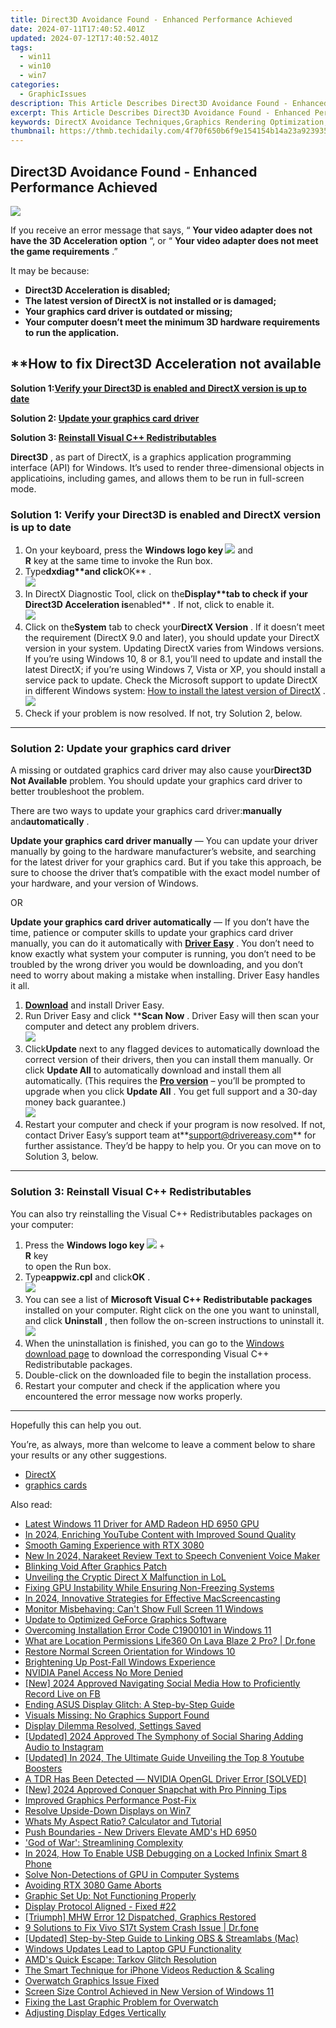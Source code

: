 ```yaml
---
title: Direct3D Avoidance Found - Enhanced Performance Achieved
date: 2024-07-11T17:40:52.401Z
updated: 2024-07-12T17:40:52.401Z
tags:
  - win11
  - win10
  - win7
categories:
  - GraphicIssues
description: This Article Describes Direct3D Avoidance Found - Enhanced Performance Achieved
excerpt: This Article Describes Direct3D Avoidance Found - Enhanced Performance Achieved
keywords: DirectX Avoidance Techniques,Graphics Rendering Optimization,Real-Time Ray Tracing Improvement,Direct3D Performance Boost,3D Graphics Efficiency Enhancement,Visual Effects Reduction Strategies,Avoiding DirectX Overhead in Games
thumbnail: https://thmb.techidaily.com/4f70f650b6f9e154154b14a23a923935cddb729dccba03ae23bb5479d56f059d.jpg
---
```


## Direct3D Avoidance Found - Enhanced Performance Achieved

![](https://images.drivereasy.com/wp-content/uploads/2018/08/img_5b7b8b866db5e.png)

 If you receive an error message that says, “ **Your video adapter does not have the 3D Acceleration option**  “, or “ **Your video adapter does not meet the game requirements**  .”

 It may be because:

* **Direct3D Acceleration is disabled;**
* **The latest version of DirectX is not installed or is damaged;**
* **Your graphics card driver is outdated or missing;**
* **Your computer doesn’t meet the minimum 3D hardware requirements to run the application.**

## ****How to fix Direct3D Acceleration not available**

 **Solution 1:[Verify your Direct3D is enabled and DirectX version is up to date](#method1)**

 **Solution 2: [Update your graphics card driver](#method2)**

 **Solution 3: [Reinstall Visual C++ Redistributables](#method3)**

**Direct3D** , as part of DirectX, is a graphics application programming interface (API) for Windows. It’s used to render three-dimensional objects in applicatioins, including games, and allows them to be run in full-screen mode.

### Solution 1: Verify your Direct3D is enabled and DirectX version is up to date

1. On your keyboard, press the **Windows logo key ![](https://images.drivereasy.com/wp-content/uploads/2018/08/img_5b7b8ac86a6f5.png)**  and  
 **R** key at the same time to invoke the Run box.
2. Type****dxdiag**and click****OK** .  
![](https://images.drivereasy.com/wp-content/uploads/2018/08/img_5b7b8b3e75161.png)
3. In DirectX Diagnostic Tool, click on the****Display**tab to check if your Direct3D Acceleration is****enabled** . If not, click to enable it.  
![](https://images.drivereasy.com/wp-content/uploads/2018/08/img_5b7b8c1f7496a.jpg)
4. Click on the**System** tab to check your**DirectX Version** .  If it doesn’t meet the requirement (DirectX 9.0 and later), you should update your DirectX version in your system. Updating DirectX varies from Windows versions.  
 If you’re using Windows 10, 8 or 8.1, you’ll need to update and install the latest DirectX; if you’re using Windows 7, Vista or XP, you should install a service pack to update. Check the Microsoft support to update DirectX in different Windows system: [How to install the latest version of DirectX](https://support.microsoft.com/en-us/help/179113/how-to-install-the-latest-version-of-directx)  .  
![](https://images.drivereasy.com/wp-content/uploads/2018/08/img_5b7b8d336b3d4.jpg)
5. Check if your problem is now resolved. If not, try Solution 2, below.

---

### Solution 2: Update your graphics card driver

 A missing or outdated graphics card driver may also cause your**Direct3D Not Available** problem. You should update your graphics card driver to better troubleshoot the problem.

 There are two ways to update your graphics card driver:**manually** and**automatically** .

**Update your graphics card driver manually** — You can update your driver manually by going to the hardware manufacturer’s website, and searching for the latest driver for your graphics card. But if you take this approach, be sure to choose the driver that’s compatible with the exact model number of your hardware, and your version of Windows.

OR

**Update your graphics card driver automatically** — If you don’t have the time, patience or computer skills to update your graphics card driver manually, you can do it automatically with **[Driver Easy](https://tools.techidaily.com/drivereasy/download/)**  . You don’t need to know exactly what system your computer is running, you don’t need to be troubled by the wrong driver you would be downloading, and you don’t need to worry about making a mistake when installing. Driver Easy handles it all.

1. **[Download](https://tools.techidaily.com/drivereasy/download/)**  and install Driver Easy.
2. Run Driver Easy and click ****Scan Now**  . Driver Easy will then scan your computer and detect any problem drivers.  
![](https://images.drivereasy.com/wp-content/uploads/2018/11/img_5bfcc45af28d0.jpg)
3. Click**Update**  next to any flagged devices to automatically download the correct version of their drivers, then you can install them manually. Or click **Update All**  to automatically download and install them all automatically. (This requires the **[Pro version](https://tools.techidaily.com/drivereasy/download/)**  – you’ll be prompted to upgrade when you click **Update All**  . You get full support and a 30-day money back guarantee.)  
![](https://images.drivereasy.com/wp-content/uploads/2018/11/img_5bfcc47398702.jpg)
4. Restart your computer and check if your program is now resolved. If not, contact Driver Easy’s support team at**<support@drivereasy.com>** for further assistance. They’d be happy to help you. Or you can move on to Solution 3, below.

---

### Solution 3: Reinstall Visual C++ Redistributables

 You can also try reinstalling the Visual C++ Redistributables packages on your computer:

1. Press the **Windows logo key ![](https://images.drivereasy.com/wp-content/uploads/2018/08/img_5b7b8ac86a6f5.png)**  +  
 **R** key  
 to open the Run box.
2. Type**appwiz.cpl** and click**OK** .  
![](https://images.drivereasy.com/wp-content/uploads/2018/08/img_5b7baf1906244.png)
3. You can see a list of **Microsoft Visual C++ Redistributable packages**  installed on your computer. Right click on the one you want to uninstall, and click **Uninstall**  , then follow the on-screen instructions to uninstall it.  
![](https://images.drivereasy.com/wp-content/uploads/2018/08/img_5b7baf7492bc3.jpg)
4. When the uninstallation is finished, you can go to the [Windows download page](https://support.microsoft.com/en-hk/help/2977003/the-latest-supported-visual-c-downloads)  to download the corresponding Visual C++ Redistributable packages.
5. Double-click on the downloaded file to begin the installation process.
6. Restart your computer and check if the application where you encountered the error message now works properly.

---

Hopefully this can help you out.

 You’re, as always, more than welcome to leave a comment below to share your results or any other suggestions.

* [DirectX](https://tools.techidaily.com/drivereasy/download/)
* [graphics cards](https://tools.techidaily.com/drivereasy/download/)

<ins class="adsbygoogle"
     style="display:block"
     data-ad-format="autorelaxed"
     data-ad-client="ca-pub-7571918770474297"
     data-ad-slot="1223367746"></ins>



<ins class="adsbygoogle"
     style="display:block"
     data-ad-client="ca-pub-7571918770474297"
     data-ad-slot="8358498916"
     data-ad-format="auto"
     data-full-width-responsive="true"></ins>



<span class="atpl-alsoreadstyle">Also read:</span>
<div><ul>
<li><a href="https://graphic-issues.techidaily.com/latest-windows-11-driver-for-amd-radeon-hd-6950-gpu/"><u>Latest Windows 11 Driver for AMD Radeon HD 6950 GPU</u></a></li>
<li><a href="https://youtube-tips.techidaily.com/24-enriching-youtube-content-with-improved-sound-quality/"><u>In 2024, Enriching YouTube Content with Improved Sound Quality</u></a></li>
<li><a href="https://graphic-issues.techidaily.com/smooth-gaming-experience-with-rtx-3080/"><u>Smooth Gaming Experience with RTX 3080</u></a></li>
<li><a href="https://ai-voice-clone.techidaily.com/new-in-2024-narakeet-review-text-to-speech-convenient-voice-maker/"><u>New In 2024, Narakeet Review Text to Speech Convenient Voice Maker</u></a></li>
<li><a href="https://graphic-issues.techidaily.com/blinking-void-after-graphics-patch/"><u>Blinking Void After Graphics Patch</u></a></li>
<li><a href="https://graphic-issues.techidaily.com/unveiling-the-cryptic-direct-x-malfunction-in-lol/"><u>Unveiling the Cryptic Direct X Malfunction in LoL</u></a></li>
<li><a href="https://graphic-issues.techidaily.com/fixing-gpu-instability-while-ensuring-non-freezing-systems/"><u>Fixing GPU Instability While Ensuring Non-Freezing Systems</u></a></li>
<li><a href="https://video-screen-grab.techidaily.com/in-2024-innovative-strategies-for-effective-macscreencasting/"><u>In 2024, Innovative Strategies for Effective MacScreencasting</u></a></li>
<li><a href="https://graphic-issues.techidaily.com/monitor-misbehaving-cant-show-full-screen-11-windows/"><u>Monitor Misbehaving: Can't Show Full Screen 11 Windows</u></a></li>
<li><a href="https://graphic-issues.techidaily.com/update-to-optimized-geforce-graphics-software/"><u>Update to Optimized GeForce Graphics Software</u></a></li>
<li><a href="https://graphic-issues.techidaily.com/overcoming-installation-error-code-c1900101-in-windows-11/"><u>Overcoming Installation Error Code C1900101 in Windows 11</u></a></li>
<li><a href="https://fake-location.techidaily.com/what-are-location-permissions-life360-on-lava-blaze-2-pro-drfone-by-drfone-virtual-android/"><u>What are Location Permissions Life360 On Lava Blaze 2 Pro? | Dr.fone</u></a></li>
<li><a href="https://graphic-issues.techidaily.com/restore-normal-screen-orientation-for-windows-10/"><u>Restore Normal Screen Orientation for Windows 10</u></a></li>
<li><a href="https://graphic-issues.techidaily.com/brightening-up-post-fall-windows-experience/"><u>Brightening Up Post-Fall Windows Experience</u></a></li>
<li><a href="https://graphic-issues.techidaily.com/nvidia-panel-access-no-more-denied/"><u>NVIDIA Panel Access No More Denied</u></a></li>
<li><a href="https://screen-video-capture.techidaily.com/new-2024-approved-navigating-social-media-how-to-proficiently-record-live-on-fb/"><u>[New] 2024 Approved  Navigating Social Media  How to Proficiently Record Live on FB</u></a></li>
<li><a href="https://graphic-issues.techidaily.com/ending-asus-display-glitch-a-step-by-step-guide/"><u>Ending ASUS Display Glitch: A Step-by-Step Guide</u></a></li>
<li><a href="https://graphic-issues.techidaily.com/visuals-missing-no-graphics-support-found/"><u>Visuals Missing: No Graphics Support Found</u></a></li>
<li><a href="https://graphic-issues.techidaily.com/display-dilemma-resolved-settings-saved/"><u>Display Dilemma Resolved, Settings Saved</u></a></li>
<li><a href="https://instagram-videos.techidaily.com/updated-2024-approved-the-symphony-of-social-sharing-adding-audio-to-instagram/"><u>[Updated] 2024 Approved  The Symphony of Social Sharing  Adding Audio to Instagram</u></a></li>
<li><a href="https://youtube-blog.techidaily.com/ed-in-2024-the-ultimate-guide-unveiling-the-top-8-youtube-boosters/"><u>[Updated] In 2024, The Ultimate Guide  Unveiling the Top 8 Youtube Boosters</u></a></li>
<li><a href="https://graphic-issues.techidaily.com/a-tdr-has-been-detected-nvidia-opengl-driver-error-solved/"><u>A TDR Has Been Detected — NVIDIA OpenGL Driver Error [SOLVED]</u></a></li>
<li><a href="https://snapchat-videos.techidaily.com/new-2024-approved-conquer-snapchat-with-pro-pinning-tips/"><u>[New] 2024 Approved  Conquer Snapchat with Pro Pinning Tips</u></a></li>
<li><a href="https://graphic-issues.techidaily.com/improved-graphics-performance-post-fix/"><u>Improved Graphics Performance Post-Fix</u></a></li>
<li><a href="https://graphic-issues.techidaily.com/resolve-upside-down-displays-on-win7/"><u>Resolve Upside-Down Displays on Win7</u></a></li>
<li><a href="https://ai-vdieo-software.techidaily.com/whats-my-aspect-ratio-calculator-and-tutorial/"><u>Whats My Aspect Ratio? Calculator and Tutorial</u></a></li>
<li><a href="https://graphic-issues.techidaily.com/push-boundaries-new-drivers-elevate-amds-hd-6950/"><u>Push Boundaries - New Drivers Elevate AMD's HD 6950</u></a></li>
<li><a href="https://graphic-issues.techidaily.com/god-of-war-streamlining-complexity/"><u>'God of War': Streamlining Complexity</u></a></li>
<li><a href="https://unlock-android.techidaily.com/in-2024-how-to-enable-usb-debugging-on-a-locked-infinix-smart-8-phone-by-drfone-android/"><u>In 2024, How To Enable USB Debugging on a Locked Infinix Smart 8 Phone</u></a></li>
<li><a href="https://graphic-issues.techidaily.com/solve-non-detections-of-gpu-in-computer-systems/"><u>Solve Non-Detections of GPU in Computer Systems</u></a></li>
<li><a href="https://graphic-issues.techidaily.com/avoiding-rtx-3080-game-aborts/"><u>Avoiding RTX 3080 Game Aborts</u></a></li>
<li><a href="https://graphic-issues.techidaily.com/graphic-set-up-not-functioning-properly/"><u>Graphic Set Up: Not Functioning Properly</u></a></li>
<li><a href="https://graphic-issues.techidaily.com/display-protocol-aligned-fixed-22/"><u>Display Protocol Aligned - Fixed #22</u></a></li>
<li><a href="https://graphic-issues.techidaily.com/triumph-mhw-error-12-dispatched-graphics-restored/"><u>[Triumph] MHW Error 12 Dispatched, Graphics Restored</u></a></li>
<li><a href="https://howto.techidaily.com/9-solutions-to-fix-vivo-s17t-system-crash-issue-drfone-by-drfone-fix-android-problems-fix-android-problems/"><u>9 Solutions to Fix Vivo S17t System Crash Issue | Dr.fone</u></a></li>
<li><a href="https://some-skills.techidaily.com/updated-step-by-step-guide-to-linking-obs-and-streamlabs-mac/"><u>[Updated] Step-by-Step Guide to Linking OBS & Streamlabs (Mac)</u></a></li>
<li><a href="https://graphic-issues.techidaily.com/windows-updates-lead-to-laptop-gpu-functionality/"><u>Windows Updates Lead to Laptop GPU Functionality</u></a></li>
<li><a href="https://graphic-issues.techidaily.com/amds-quick-escape-tarkov-glitch-resolution/"><u>AMD's Quick Escape: Tarkov Glitch Resolution</u></a></li>
<li><a href="https://extra-lessons.techidaily.com/the-smart-technique-for-iphone-videos-reduction-and-scaling/"><u>The Smart Technique for iPhone Videos Reduction & Scaling</u></a></li>
<li><a href="https://graphic-issues.techidaily.com/overwatch-graphics-issue-fixed/"><u>Overwatch Graphics Issue Fixed</u></a></li>
<li><a href="https://graphic-issues.techidaily.com/screen-size-control-achieved-in-new-version-of-windows-11/"><u>Screen Size Control Achieved in New Version of Windows 11</u></a></li>
<li><a href="https://graphic-issues.techidaily.com/fixing-the-last-graphic-problem-for-overwatch/"><u>Fixing the Last Graphic Problem for Overwatch</u></a></li>
<li><a href="https://graphic-issues.techidaily.com/adjusting-display-edges-vertically/"><u>Adjusting Display Edges Vertically</u></a></li>
</ul></div>
